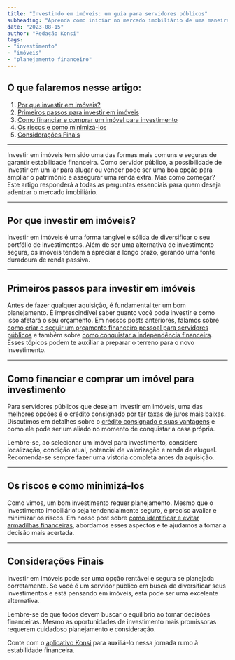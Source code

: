 ```yaml
---
title: "Investindo em imóveis: um guia para servidores públicos"
subheading: "Aprenda como iniciar no mercado imobiliário de uma maneira segura e promissora"
date: "2023-08-15"
author: "Redação Konsi"
tags:
- "investimento"
- "imóveis"
- "planejamento financeiro"
---
```


## O que falaremos nesse artigo:
1. [Por que investir em imóveis?](#por-que-investir-em-imóveis)
2. [Primeiros passos para investir em imóveis](#primeiros-passos)
3. [Como financiar e comprar um imóvel para investimento](#financiar-comprar)
4. [Os riscos e como minimizá-los](#risco-minimizar)
5. [Considerações Finais](#consideraçoes-finais)

---

Investir em imóveis tem sido uma das formas mais comuns e seguras de garantir estabilidade financeira. Como servidor público, a possibilidade de investir em um lar para alugar ou vender pode ser uma boa opção para ampliar o patrimônio e assegurar uma renda extra. Mas como começar? Este artigo responderá a todas as perguntas essenciais para quem deseja adentrar o mercado imobiliário. 

---

## Por que investir em imóveis? <a id="por-que-investir-em-imóveis"></a>

Investir em imóveis é uma forma tangível e sólida de diversificar o seu portfólio de investimentos. Além de ser uma alternativa de investimento segura, os imóveis tendem a apreciar a longo prazo, gerando uma fonte duradoura de renda passiva.

---

## Primeiros passos para investir em imóveis <a id="primeiros-passos"></a>

Antes de fazer qualquer aquisição, é fundamental ter um bom planejamento. É imprescindível saber quanto você pode investir e como isso afetará o seu orçamento. Em nossos posts anteriores, falamos sobre [como criar e seguir um orçamento financeiro pessoal para servidores públicos](5-passos-para-organizar-suas-financas-e-evitar-endividamento.md) e também sobre [como conquistar a independência financeira](como-conquistar-a-independncia-financeira-um-guia-para-servidores-pblicos.md). Esses tópicos podem te auxiliar a preparar o terreno para o novo investimento.

---

## Como financiar e comprar um imóvel para investimento <a id="financiar-comprar"></a>

Para servidores públicos que desejam investir em imóveis, uma das melhores opções é o crédito consignado por ter taxas de juros mais baixas. Discutimos em detalhes sobre o [crédito consignado e suas vantagens](5-motivos-para-escolher-o-credito-consignado-publico.md) e como ele pode ser um aliado no momento de conquistar a casa própria.

Lembre-se, ao selecionar um imóvel para investimento, considere localização, condição atual, potencial de valorização e renda de aluguel. Recomenda-se sempre fazer uma vistoria completa antes da aquisição.

---

## Os riscos e como minimizá-los <a id="risco-minimizar"></a>

Como vimos, um bom investimento requer planejamento. Mesmo que o investimento imobiliário seja tendencialmente seguro, é preciso avaliar e minimizar os riscos. Em nosso post sobre [como identificar e evitar armadilhas financeiras](como-identificar-e-evitar-armadilhas-financeiras-um-guia-para-servidores-pblicos.md), abordamos esses aspectos e te ajudamos a tomar a decisão mais acertada.

---

## Considerações Finais <a id="consideraçoes-finais"></a>

Investir em imóveis pode ser uma opção rentável e segura se planejada corretamente. Se você é um servidor público em busca de diversificar seus investimentos e está pensando em imóveis, esta pode ser uma excelente alternativa.

Lembre-se de que todos devem buscar o equilíbrio ao tomar decisões financeiras. Mesmo as oportunidades de investimento mais promissoras requerem cuidadoso planejamento e consideração.

Conte com o [aplicativo Konsi](download-app-konsi.com) para auxiliá-lo nessa jornada rumo à estabilidade financeira.